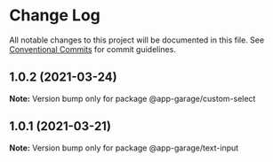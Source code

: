 # Change Log

All notable changes to this project will be documented in this file.
See [Conventional Commits](https://conventionalcommits.org) for commit guidelines.

## 1.0.2 (2021-03-24)

**Note:** Version bump only for package @app-garage/custom-select





## 1.0.1 (2021-03-21)

**Note:** Version bump only for package @app-garage/text-input
